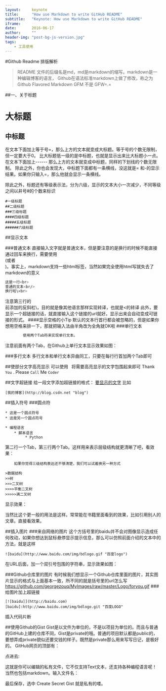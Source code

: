 ```yaml
---
layout:     keynote
title:      "How use Markdown to write GitHub README"
subtitle:   "Keynote: How use Markdown to write GitHub README"
iframe:     
date:       2016-06-17
author:     ""
header-img: "post-bg-js-version.jpg"
tags:
    - 工具使用
---
```

#Github Readme 排版解析

>README 文件的后缀名是md，md是markdown的缩写。markdown是一种编辑博客的语言，
>Github在语法标准markdown上做了修改，称之为Github Flavored Markdown GFM 不是 GFW=.=

##一、关于标题

大标题  
====  
中标题
-----

在文本下面加上等于号=，那么上方的文本就变成大标题。等于号的个数无限制，但一定要大于0。
比大标题低一级的是中标题，也就是显示出来比大标题小一点。在文本下面加上------ 那么上方的文本就变成中标题，同样的下划线的个数无限制。
除此之外，你也会发现大，中标题下面都有一条横线，没这就是= 和-的显示结果。如果你只输入=，那么他就会显示一条横线。

除此之外，标题还有等级表示法，分为六级，显示的文本大小一次减少，不同等级之间以井号#的个数来标识
```mark
#一级标题
##二级标题
###三级标题
####四级标题
#####五级标题
######六级标题
```
##显示文本

###普通文本
    直接输入文字就是普通文本，但是要注意的是换行的时候不能直接通过回车来换行，需要使用<br>(或者<br/>)。事实上，markdown支持一些html标签，当然如果完全使用html写就失去了markdown的意义
```bash
这是一行<br>
普通的文本<br/>
换行啦\<br>
```
注意第三行的<br>前添加的反斜杠\，目的就是像其他语言那样实现转译，也就是<的转译
此外，要显示一个超链接的话，就直接输入这个链接的url就好。显示出来会自动变成可链接的形式。
####显示空格的小Tip
默认的文本行首行都会被忽略的，但是如果你想用空格来排一下，那就把输入法由半角改为全角就OK啦
###单行文本
```bash
        使用两个Tab符来实现单行文本。
```
注意前面有两个Tab，在Github上单行文本显示效果如图：


###多行文本
多行文本和单行文本异曲同工，只要在每行行首加两个Tab即可

##使部分文字高亮显示
可以使用` ` 将需要高亮显示的文字包围起来即可
Thank `You` . Please `Call` Me `Coder`

##文字超链接
给一段文字添加超链接的格式： [要显示的文字](超链接的地址  "悬停显示") 比如
```mark
[我的博客](http://blog.csdn.net "blog")
```
##插入符号
###圆点符
```mark
* 这是一个圆点符号
* 这是另一个圆点符号
```

```mark
* 编程语言
    * 脚本语言
         * Python
```
第二行一个Tab，第三行两个Tab。这样用来表示层级结构就更清晰了吧，看效果：

        如果你觉得三级结构表达还不够清楚，我们可以试着换另一种方式
```mark
>数据结构
>>树
>>>二叉树
>>>>平衡二叉树
>>>>>满二叉树
```
显示效果：

当然比这个更一般的用法是这样。常常能在书籍里面看到的效果，比如引用别人的文章。直接看效果。


##插入图片
###来自网络的图片
这个方括号里的baidu并不会对图像显示造成任何改动，如果你想达到鼠标悬停显示提示信息，那么可以仿照前面介绍的文本中的方法，就是这样
```mark
![baidu](http://www.baidu.com/img/bdlogo.gif "百度logo")
```
在URL后面，加一个双引号包围的字符串，显示效果如图：


###Github仓库里的图片
有时候我们想显示一个Github仓库里面的图片，其实图片显示的格式与上面基本一致，所不同的就是括号里的url怎么写
https://github.com/georgezouq/MyImages/raw/master/Logo/foryou.gif
###给图片加上超链接
```mark
[![baidu]](http://baidu.com)
[baidu]:http://www.baidu.com/img/bdlogo.git "百度LOGO"
```
插入代码片断



##使用Github的Gist
Gist是以文件为单位的，不是以项目为单位的。而且与普通的GitHub上建的仓库不同，Gist是private的哦。普通的项目默认都是public的，要想弄成private貌似还要交钱的样子。既然是private那么用来写写日记，是极好的。
GitHub网页的顶部有：

点进去:

这就是你可以编辑的私有文件，它不仅支持Text文本，还支持各种编程语言呢！当然也包括markdown。输入文件名：

最后保存，选中 Create Secret Gist 就是私有的喽。
